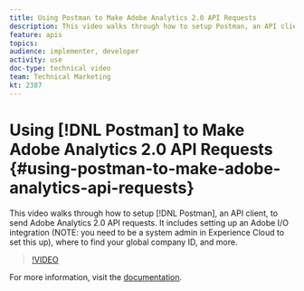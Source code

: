 ```yaml
---
title: Using Postman to Make Adobe Analytics 2.0 API Requests
description: This video walks through how to setup Postman, an API client, to send Adobe Analytics 2.0 API requests. It includes setting up an Adobe I/O integration (NOTE - you need to be a system admin in Experience Cloud to set this up), where to find your global company ID, and more.
feature: apis
topics: 
audience: implementer, developer
activity: use
doc-type: technical video
team: Technical Marketing
kt: 2387
---
```


# Using [!DNL Postman] to Make Adobe Analytics 2.0 API Requests {#using-postman-to-make-adobe-analytics-api-requests}

This video walks through how to setup [!DNL Postman], an API client, to send Adobe Analytics 2.0 API requests. It includes setting up an Adobe I/O integration (NOTE: you need to be a system admin in Experience Cloud to set this up), where to find your global company ID, and more.

>[!VIDEO](https://video.tv.adobe.com/v/25889/?quality=12)

For more information, visit the [documentation](https://www.adobe.io/apis/experiencecloud/analytics/docs.html#!AdobeDocs/analytics-2.0-apis/master/oauth-postman.md).
